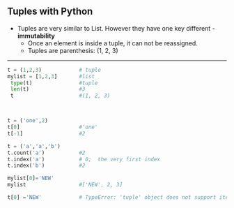 ## Tuples with Python

- Tuples are very similar to List. However they have one key different - **immutability**
  - Once an element is inside a tuple, it can not be reassigned.
  - Tuples are parenthesis: (1, 2, 3)

---

```py
t = (1,2,3)            # tuple
mylist = [1,2,3]       #list
 type(t)               #tuple
 len(t)                #3
 t                     #(1, 2, 3)



t = ('one',2)                
t[0]                   #'one'
t[-1]                  #2

t = ('a','a','b')
t.count('a')           #2
t.index('a')           # 0;  the very first index
t.index('b')           #2

mylist[0]='NEW'
mylist                 #['NEW', 2, 3]

t[0] ='NEW'            # TypeError: 'tuple' object does not support item assignment
```